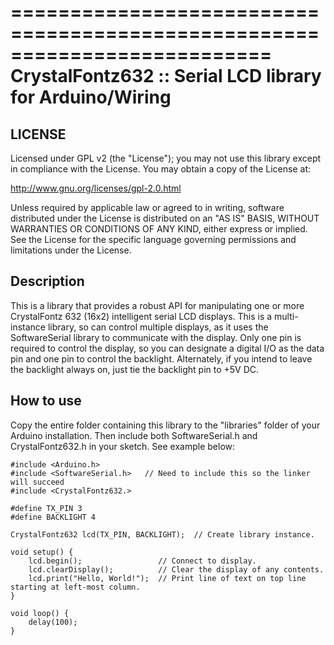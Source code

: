 ==========================================================================
CrystalFontz632 :: Serial LCD library for Arduino/Wiring
==========================================================================

## LICENSE

Licensed under GPL v2 (the "License"); you may not use this library except
in compliance with the License.  You may obtain a copy of the License at:

http://www.gnu.org/licenses/gpl-2.0.html

Unless required by applicable law or agreed to in writing, software
distributed under the License is distributed on an "AS IS" BASIS,
WITHOUT WARRANTIES OR CONDITIONS OF ANY KIND, either express or implied.
See the License for the specific language governing permissions and
limitations under the License.

## Description

This is a library that provides a robust API for manipulating one or more
CrystalFontz 632 (16x2) intelligent serial LCD displays. This is a
multi-instance library, so can control multiple displays, as it uses the
SoftwareSerial library to communicate with the display. Only one pin is
required to control the display, so you can designate a digital I/O as
the data pin and one pin to control the backlight.  Alternately, if you
intend to leave the backlight always on, just tie the backlight pin to
+5V DC.

## How to use

Copy the entire folder containing this library to the "libraries" folder
of your Arduino installation. Then include both SoftwareSerial.h and
CrystalFontz632.h in your sketch.  See example below:

    #include <Arduino.h>
    #include <SoftwareSerial.h>   // Need to include this so the linker will succeed
    #include <CrystalFontz632.>

    #define TX_PIN 3
    #define BACKLIGHT 4

    CrystalFontz632 lcd(TX_PIN, BACKLIGHT);  // Create library instance.

    void setup() {
    	lcd.begin();                 // Connect to display.
    	lcd.clearDisplay();          // Clear the display of any contents.
    	lcd.print("Hello, World!");  // Print line of text on top line starting at left-most column.
    }

    void loop() {
    	delay(100);
    }

